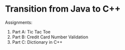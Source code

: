 # Transition from Java to C++

Assignments:
1. Part A: Tic Tac Toe
2. Part B: Credit Card Number Validation
3. Part C: Dictionary in C++

